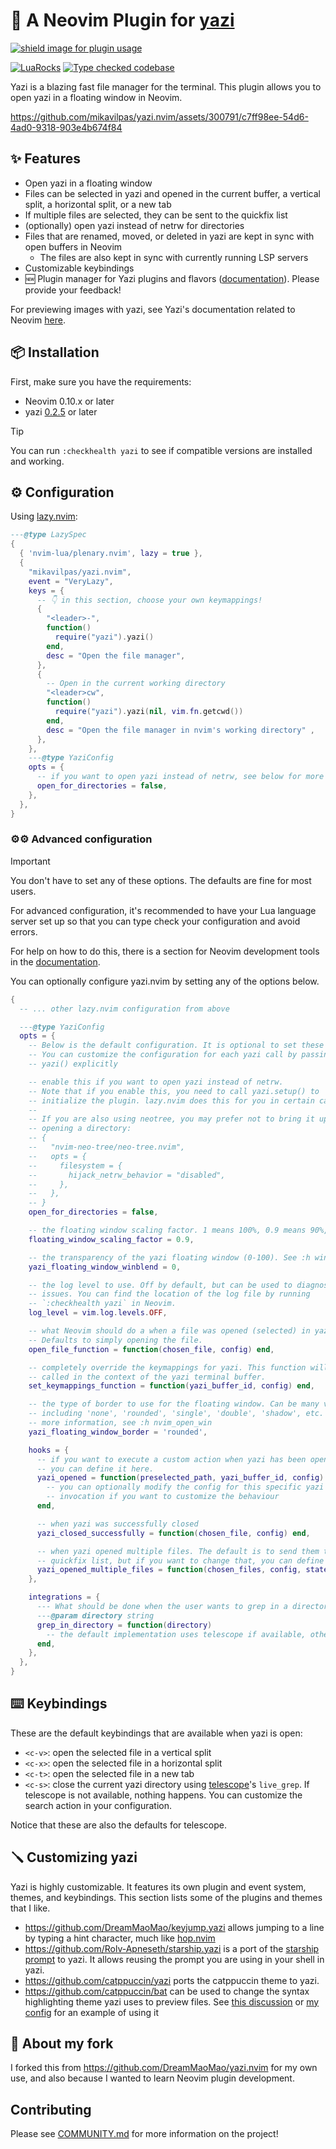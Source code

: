 # 🎲 A Neovim Plugin for [yazi](https://github.com/sxyazi/yazi.git)

<a href="https://dotfyle.com/plugins/mikavilpas/yazi.nvim">
  <img src="https://dotfyle.com/plugins/mikavilpas/yazi.nvim/shield?style=flat-square" alt="shield image for plugin usage" /> </a>

[![LuaRocks](https://img.shields.io/luarocks/v/mikavilpas/yazi.nvim?logo=lua)](https://luarocks.org/modules/mikavilpas/yazi.nvim)
[![Type checked codebase](https://github.com/mikavilpas/yazi.nvim/actions/workflows/typecheck.yml/badge.svg)](https://github.com/mikavilpas/yazi.nvim/actions/workflows/typecheck.yml)

Yazi is a blazing fast file manager for the terminal. This plugin allows you to
open yazi in a floating window in Neovim.

<https://github.com/mikavilpas/yazi.nvim/assets/300791/c7ff98ee-54d6-4ad0-9318-903e4b674f84>

## ✨ Features

- Open yazi in a floating window
- Files can be selected in yazi and opened in the current buffer, a vertical
  split, a horizontal split, or a new tab
- If multiple files are selected, they can be sent to the quickfix list
- (optionally) open yazi instead of netrw for directories
- Files that are renamed, moved, or deleted in yazi are kept in sync with open
  buffers in Neovim
  - The files are also kept in sync with currently running LSP servers
- Customizable keybindings
- 🆕 Plugin manager for Yazi plugins and flavors
  ([documentation](./documentation/plugin-manager.md)). Please provide your
  feedback!

For previewing images with yazi, see Yazi's documentation related to Neovim
[here](https://yazi-rs.github.io/docs/image-preview/#neovim).

## 📦 Installation

First, make sure you have the requirements:

- Neovim 0.10.x or later
- yazi [0.2.5](https://github.com/sxyazi/yazi/releases/tag/v0.2.5) or later

> [!TIP]
>
> You can run `:checkhealth yazi` to see if compatible versions are installed
> and working.

## ⚙️ Configuration

Using [lazy.nvim](https://github.com/folke/lazy.nvim):

```lua
---@type LazySpec
{
  { 'nvim-lua/plenary.nvim', lazy = true },
  {
    "mikavilpas/yazi.nvim",
    event = "VeryLazy",
    keys = {
      -- 👇 in this section, choose your own keymappings!
      {
        "<leader>-",
        function()
          require("yazi").yazi()
        end,
        desc = "Open the file manager",
      },
      {
        -- Open in the current working directory
        "<leader>cw",
        function()
          require("yazi").yazi(nil, vim.fn.getcwd())
        end,
        desc = "Open the file manager in nvim's working directory" ,
      },
    },
    ---@type YaziConfig
    opts = {
      -- if you want to open yazi instead of netrw, see below for more info
      open_for_directories = false,
    },
  },
}

```

### ⚙️⚙️ Advanced configuration

> [!IMPORTANT]
>
> You don't have to set any of these options. The defaults are fine for most
> users.
>
> For advanced configuration, it's recommended to have your Lua language server
> set up so that you can type check your configuration and avoid errors.
>
> For help on how to do this, there is a section for Neovim development tools in
> the [documentation](./documentation/for-developers/setting-up.md).

You can optionally configure yazi.nvim by setting any of the options below.

```lua
{
  -- ... other lazy.nvim configuration from above

  ---@type YaziConfig
  opts = {
    -- Below is the default configuration. It is optional to set these values.
    -- You can customize the configuration for each yazi call by passing it to
    -- yazi() explicitly

    -- enable this if you want to open yazi instead of netrw.
    -- Note that if you enable this, you need to call yazi.setup() to
    -- initialize the plugin. lazy.nvim does this for you in certain cases.
    --
    -- If you are also using neotree, you may prefer not to bring it up when
    -- opening a directory:
    -- {
    --   "nvim-neo-tree/neo-tree.nvim",
    --   opts = {
    --     filesystem = {
    --       hijack_netrw_behavior = "disabled",
    --     },
    --   },
    -- }
    open_for_directories = false,

    -- the floating window scaling factor. 1 means 100%, 0.9 means 90%, etc.
    floating_window_scaling_factor = 0.9,

    -- the transparency of the yazi floating window (0-100). See :h winblend
    yazi_floating_window_winblend = 0,

    -- the log level to use. Off by default, but can be used to diagnose
    -- issues. You can find the location of the log file by running
    -- `:checkhealth yazi` in Neovim.
    log_level = vim.log.levels.OFF,

    -- what Neovim should do a when a file was opened (selected) in yazi.
    -- Defaults to simply opening the file.
    open_file_function = function(chosen_file, config) end,

    -- completely override the keymappings for yazi. This function will be
    -- called in the context of the yazi terminal buffer.
    set_keymappings_function = function(yazi_buffer_id, config) end,

    -- the type of border to use for the floating window. Can be many values,
    -- including 'none', 'rounded', 'single', 'double', 'shadow', etc. For
    -- more information, see :h nvim_open_win
    yazi_floating_window_border = 'rounded',

    hooks = {
      -- if you want to execute a custom action when yazi has been opened,
      -- you can define it here.
      yazi_opened = function(preselected_path, yazi_buffer_id, config)
        -- you can optionally modify the config for this specific yazi
        -- invocation if you want to customize the behaviour
      end,

      -- when yazi was successfully closed
      yazi_closed_successfully = function(chosen_file, config) end,

      -- when yazi opened multiple files. The default is to send them to the
      -- quickfix list, but if you want to change that, you can define it here
      yazi_opened_multiple_files = function(chosen_files, config, state) end,
    },

    integrations = {
      --- What should be done when the user wants to grep in a directory
      ---@param directory string
      grep_in_directory = function(directory)
        -- the default implementation uses telescope if available, otherwise nothing
      end,
    },
  },
}
```

## ⌨️ Keybindings

These are the default keybindings that are available when yazi is open:

- `<c-v>`: open the selected file in a vertical split
- `<c-x>`: open the selected file in a horizontal split
- `<c-t>`: open the selected file in a new tab
- `<c-s>`: close the current yazi directory using
  [telescope](https://github.com/nvim-telescope/telescope.nvim)'s `live_grep`.
  If telescope is not available, nothing happens. You can customize the search
  action in your configuration.

Notice that these are also the defaults for telescope.

## 🪛 Customizing yazi

Yazi is highly customizable. It features its own plugin and event system,
themes, and keybindings. This section lists some of the plugins and themes that
I like.

- <https://github.com/DreamMaoMao/keyjump.yazi> allows jumping to a line by
  typing a hint character, much like
  [hop.nvim](https://github.com/smoka7/hop.nvim)
- <https://github.com/Rolv-Apneseth/starship.yazi> is a port of the
  [starship prompt](https://starship.rs) to yazi. It allows reusing the prompt
  you are using in your shell in yazi.
- <https://github.com/catppuccin/yazi> ports the catppuccin theme to yazi.
- <https://github.com/catppuccin/bat> can be used to change the syntax
  highlighting theme yazi uses to preview files. See
  [this discussion](https://github.com/sxyazi/yazi/discussions/818) or
  [my config](https://github.com/mikavilpas/dotfiles/commit/bb07515f69d219fd3435d222fcb2d80d27a25025#diff-973b37f40e024ca0f7e62f2569efce24ad550d0352adc8449168ac950af9eaf5R8)
  for an example of using it

## 🍴 About my fork

I forked this from <https://github.com/DreamMaoMao/yazi.nvim> for my own use,
and also because I wanted to learn Neovim plugin development.

## Contributing

Please see [COMMUNITY.md](./COMMUNITY.md) for more information on the project!

